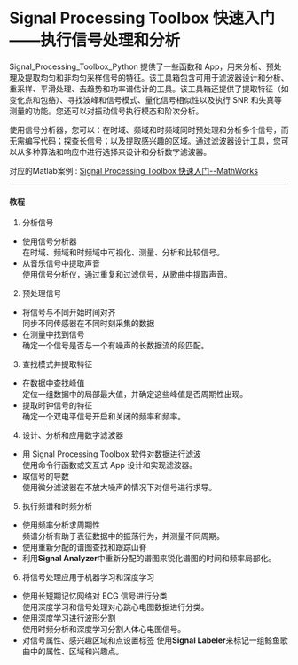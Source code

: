 # Signal Processing Toolbox 快速入门——执行信号处理和分析
Signal_Processing_Toolbox_Python 提供了一些函数和 App，用来分析、预处理及提取均匀和非均匀采样信号的特征。该工具箱包含可用于滤波器设计和分析、重采样、平滑处理、去趋势和功率谱估计的工具。该工具箱还提供了提取特征（如变化点和包络）、寻找波峰和信号模式、量化信号相似性以及执行 SNR 和失真等测量的功能。您还可以对振动信号执行模态和阶次分析。

使用信号分析器，您可以：在时域、频域和时频域同时预处理和分析多个信号，而无需编写代码；探查长信号；以及提取感兴趣的区域。通过滤波器设计工具，您可以从多种算法和响应中进行选择来设计和分析数字滤波器。

对应的Matlab案例 : [Signal Processing Toolbox 快速入门--MathWorks](https://ww2.mathworks.cn/help/signal/getting-started-with-signal-processing-toolbox.html)

---

#### 教程
1. 分析信号
- 使用信号分析器  
在时域、频域和时频域中可视化、测量、分析和比较信号。
- 从音乐信号中提取声音  
使用信号分析仪，通过重复和过滤信号，从歌曲中提取声音。  

2. 预处理信号
- 将信号与不同开始时间对齐  
同步不同传感器在不同时刻采集的数据
- 在测量中找到信号  
确定一个信号是否与一个有噪声的长数据流的段匹配。  

3. 查找模式并提取特征
- 在数据中查找峰值  
定位一组数据中的局部最大值，并确定这些峰值是否周期性出现。
- 提取时钟信号的特征  
确定一个双电平信号开启和关闭的频率和频率。

4. 设计、分析和应用数字滤波器
- 用 Signal Processing Toolbox 软件对数据进行滤波  
使用命令行函数或交互式 App 设计和实现滤波器。
- 取信号的导数  
使用微分滤波器在不放大噪声的情况下对信号进行求导。

5. 执行频谱和时频分析
- 使用频率分析求周期性  
频谱分析有助于表征数据中的振荡行为，并测量不同周期。
- 使用重新分配的谱图查找和跟踪山脊  
- 利用**Signal Analyzer**中重新分配的谱图来锐化谱图的时间和频率局部化。

6. 将信号处理应用于机器学习和深度学习
- 使用长短期记忆网络对 ECG 信号进行分类  
使用深度学习和信号处理对心跳心电图数据进行分类。
- 使用深度学习进行波形分割  
使用时频分析和深度学习分割人体心电图信号。
- 对信号属性、感兴趣区域和点设置标签
使用**Signal Labeler**来标记一组鲸鱼歌曲中的属性、区域和兴趣点。
